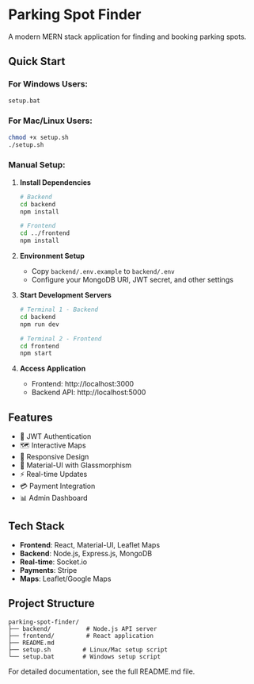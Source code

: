 # Parking Spot Finder

A modern MERN stack application for finding and booking parking spots.

## Quick Start

### For Windows Users:

```cmd
setup.bat
```

### For Mac/Linux Users:

```bash
chmod +x setup.sh
./setup.sh
```

### Manual Setup:

1. **Install Dependencies**

   ```bash
   # Backend
   cd backend
   npm install

   # Frontend
   cd ../frontend
   npm install
   ```

2. **Environment Setup**

   - Copy `backend/.env.example` to `backend/.env`
   - Configure your MongoDB URI, JWT secret, and other settings

3. **Start Development Servers**

   ```bash
   # Terminal 1 - Backend
   cd backend
   npm run dev

   # Terminal 2 - Frontend
   cd frontend
   npm start
   ```

4. **Access Application**
   - Frontend: http://localhost:3000
   - Backend API: http://localhost:5000

## Features

- 🔐 JWT Authentication
- 🗺️ Interactive Maps
- 📱 Responsive Design
- 🎨 Material-UI with Glassmorphism
- ⚡ Real-time Updates
- 💳 Payment Integration
- 📊 Admin Dashboard

## Tech Stack

- **Frontend**: React, Material-UI, Leaflet Maps
- **Backend**: Node.js, Express.js, MongoDB
- **Real-time**: Socket.io
- **Payments**: Stripe
- **Maps**: Leaflet/Google Maps

## Project Structure

```
parking-spot-finder/
├── backend/          # Node.js API server
├── frontend/         # React application
├── README.md
├── setup.sh         # Linux/Mac setup script
└── setup.bat        # Windows setup script
```

For detailed documentation, see the full README.md file.
